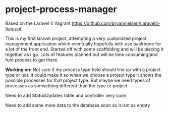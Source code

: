 project-process-manager
=======================

Based on the Laravel 4 Vagrant https://github.com/bryannielsen/Laravel4-Vagrant

This is my first laravel project, attempting a very customized project management application which eventually hopefully with use backbone for a lot of the front end. Started off with some scaffolding and will be piecing it together as I go. Lots of features planned but will be time consuming(and fun) process to get there.

**Working on:**
Not sure if my process type field should line up with a project type or not. It could make it so when we choose a project type it shows the possible processes for that project type. But maybe we need types of processes as somsething different than the type or project.

Need to add StatusUpdates table and controller very soon

Need to add some more data to the database soon so it isnt as empty